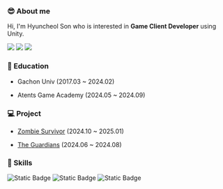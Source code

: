 
### :sunglasses: About me
<p>
    Hi, I'm Hyuncheol Son who is interested in <b>Game Client Developer</b> using Unity.
</p>

<p>
  <a href="mailto:iscowkite@gmail.com" target="_blank"><img src="https://img.shields.io/badge/comgod98@gmail.com-EA4335?style=flat-square&logo=Gmail&logoColor=white"/></a>
  <a href="https://toward-the-future.tistory.com" target="_blank"><img src="https://img.shields.io/badge/Tistory-eb531f?style=flat-square&logo=tistory&logoColor=white"/></a>
  <a href="https://www.youtube.com/@coMGod98" target="_blank"><img src="https://img.shields.io/badge/Youtube-FF0000?style=flat-square&logo=youtube&logoColor=white"/></a>
</p>

### :book: Education
- Gachon Univ (2017.03 ~ 2024.02)

- Atents Game Academy (2024.05 ~ 2024.09)

### :computer: Project
- [Zombie Survivor](https://github.com/coMGod98/Zombie-Survivor)    (2024.10 ~ 2025.01)

- [The Guardians](https://github.com/coMGod98/The-Guadians)    (2024.06 ~ 2024.08)

### 💪 Skills
<p>
  <img alt="Static Badge" src="https://img.shields.io/badge/Unity-000000?style=flat&logo=unity&logoColor=%23FFFFFF">
  <img alt="Static Badge" src="https://img.shields.io/badge/C%23-FFFFFF?style=flat&logo=C%23&logoColor=%23512BD4">
  <img alt="Static Badge" src="https://img.shields.io/badge/C-00599C?style=flat&logo=c&logoColor=%23FFFFFF">
</p>
